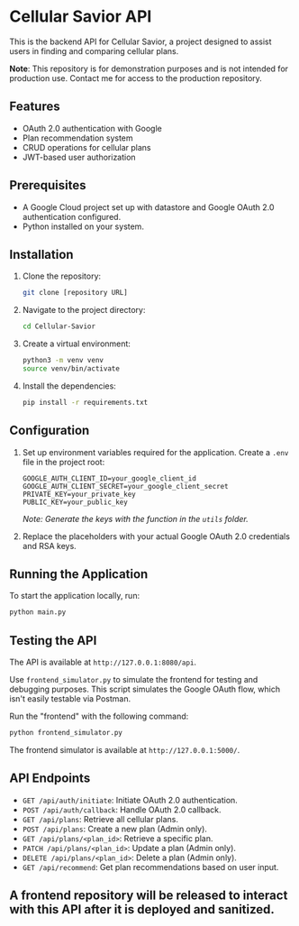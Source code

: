 # Cellular Savior API

This is the backend API for Cellular Savior, a project designed to assist users in finding and comparing cellular plans.

**Note**: This repository is for demonstration purposes and is not intended for production use. Contact me for access to the production repository.

## Features

- OAuth 2.0 authentication with Google
- Plan recommendation system
- CRUD operations for cellular plans
- JWT-based user authorization

## Prerequisites

- A Google Cloud project set up with datastore and Google OAuth 2.0 authentication configured.
- Python installed on your system.

## Installation

1. Clone the repository:

    ```bash
    git clone [repository URL]
    ```

2. Navigate to the project directory:

    ```bash
    cd Cellular-Savior
    ```

3. Create a virtual environment:

    ```bash
    python3 -m venv venv
    source venv/bin/activate
    ```

4. Install the dependencies:

    ```bash
    pip install -r requirements.txt
    ```

## Configuration

1. Set up environment variables required for the application. Create a `.env` file in the project root:

    ```env
    GOOGLE_AUTH_CLIENT_ID=your_google_client_id
    GOOGLE_AUTH_CLIENT_SECRET=your_google_client_secret
    PRIVATE_KEY=your_private_key
    PUBLIC_KEY=your_public_key
    ```
    *Note: Generate the keys with the function in the `utils` folder.*

2. Replace the placeholders with your actual Google OAuth 2.0 credentials and RSA keys.

## Running the Application

To start the application locally, run:

```bash
python main.py
```

## Testing the API

The API is available at `http://127.0.0.1:8080/api`.

Use `frontend_simulator.py` to simulate the frontend for testing and debugging purposes. This script simulates the Google OAuth flow, which isn't easily testable via Postman.

Run the "frontend" with the following command:

```bash
python frontend_simulator.py
```

The frontend simulator is available at `http://127.0.0.1:5000/`.

## API Endpoints

- `GET /api/auth/initiate`: Initiate OAuth 2.0 authentication.
- `POST /api/auth/callback`: Handle OAuth 2.0 callback.
- `GET /api/plans`: Retrieve all cellular plans.
- `POST /api/plans`: Create a new plan (Admin only).
- `GET /api/plans/<plan_id>`: Retrieve a specific plan.
- `PATCH /api/plans/<plan_id>`: Update a plan (Admin only).
- `DELETE /api/plans/<plan_id>`: Delete a plan (Admin only).
- `GET /api/recommend`: Get plan recommendations based on user input.



## A frontend repository will be released to interact with this API after it is deployed and sanitized.
